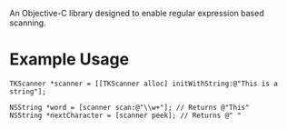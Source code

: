 An Objective-C library designed to enable regular expression based scanning.

Example Usage
=============
```objc
TKScanner *scanner = [[TKScanner alloc] initWithString:@"This is a string"];

NSString *word = [scanner scan:@"\\w+"]; // Returns @"This"
NSString *nextCharacter = [scanner peek]; // Returns @" "
```